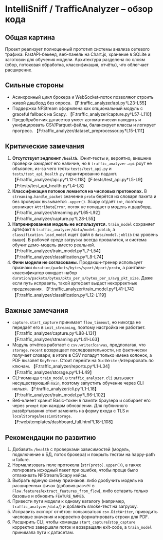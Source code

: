 # IntelliSniff / TrafficAnalyzer – обзор кода

## Общая картина
Проект реализует полноценный прототип системы анализа сетевого трафика: FastAPI-бекенд, веб-панель на Chart.js, хранение в SQLite и заготовки для обучения модели. Архитектура разделена по слоям (сбор, потоковая обработка, классификация, отчёты), что облегчает расширение.

## Сильные стороны
- Асинхронный цикл брокера и WebSocket-поток позволяют строить живой дашборд без опроса. 【F:traffic_analyzer/api.py†L23-L55】
- Поддержка NFStream оформлена как опциональный модуль с graceful fallback на Scapy. 【F:traffic_analyzer/capture.py†L57-L110】
- Предобработчик датасетов умеет автоматически находить и унифицировать CSV/Parquet-файлы, балансирует классы и логирует прогресс. 【F:traffic_analyzer/dataset_preprocessor.py†L15-L111】

## Критические замечания
1. **Отсутствует эндпоинт `/health`**. Юнит-тесты и, вероятно, внешние проверки ожидают его наличие, но в `traffic_analyzer.api` роут не объявлен, из-за чего тесты `tests/test_api.py` и `tests/test_api_health.py` гарантированно падают. 【F:traffic_analyzer/api.py†L12-L118】【F:tests/test_api.py†L5-L9】【F:tests/test_api_health.py†L4-L8】
2. **Классификация потоков ломается на числовых протоколах.** В `streaming.handle_packet` значение `proto` берётся из словаря пакета и без проверок вызывается `.upper()`. Scapy отдаёт `int`, поэтому возникает `AttributeError`, поток не попадает в модель и дашборд. 【F:traffic_analyzer/streaming.py†L65-L92】【F:traffic_analyzer/capture.py†L28-L55】
3. **Натренированная модель не используется.** `train_model` сохраняет артефакт в `traffic_analyzer/data/model.joblib`, а `classification.load_model` ищет файл в `data/model.joblib` (на уровень выше). В рабочей среде загрузка всегда провалится, и система обучит демо-модель вместо реальной. 【F:traffic_analyzer/train_model.py†L7-L54】【F:traffic_analyzer/classification.py†L8-L74】
4. **Фичи модели не согласованы.** Продакшн-тренер использует признаки `duration/packets/bytes/sport/dport/proto`, а рантайм-классификатор ожидает набор `duration/packets/bytes/pkts_per_s/bytes_per_s/avg_pkt_size`. Даже если путь исправить, такой артефакт выдаст некорректные предсказания. 【F:traffic_analyzer/train_model.py†L41-L74】【F:traffic_analyzer/classification.py†L12-L119】

## Важные замечания
- `capture.start_capture` принимает `flow_timeout`, но никогда не передаёт его в `init_streaming`, поэтому настройка не работает. 【F:traffic_analyzer/capture.py†L88-L131】【F:traffic_analyzer/streaming.py†L41-L63】
- Модуль отчётов работает с `csv.writer`/`canvas`, предполагая, что `storage.recent` возвращает последовательности, но фактически получает словари; в итоге в CSV попадут только имена колонок, а PDF вызовет `KeyError`. Стоит перейти на `DictWriter`/итерировать по ключам. 【F:traffic_analyzer/reports.py†L1-L34】【F:traffic_analyzer/storage.py†L1-L49】
- CLI-команда `train_model` в `traffic_analyzer.cli` вызывает несуществующий `main`, поэтому запустить обучение через CLI нельзя. 【F:traffic_analyzer/cli.py†L1-L18】【F:traffic_analyzer/train_model.py†L96-L102】
- Веб-клиент хранит Basic-токен в памяти браузера и собирает его через `prompt` при каждом обновлении. Для публичного развёртывания стоит заменить на форму входа с TLS и `localStorage`/`sessionStorage`. 【F:web/templates/dashboard_full.html†L18-L108】

## Рекомендации по развитию
1. Добавить `/health` с проверками зависимостей (модель, подключение к БД, поток брокера) и покрыть тестом на happy-path и failure.
2. Нормализовать поле протокола (`str(proto).upper()`), а также логировать исходный пакет при ошибке, чтобы проще было отлаживать NFStream/Scapy кейсы.
3. Выбрать единую схему признаков: либо дообучить модель на расширенных фичах (добавив расчёт в `Flow.features`/`extract_features_from_flow`), либо оставить только базовые и обновить `FEATURE_NAMES`.
4. Привести пути модели к одному каталогу (например, `traffic_analyzer/data/`) и добавить smoke-тест на загрузку.
5. Исправить экспорт отчётов: пользоваться `csv.DictWriter`, приводить числовые значения и корректно форматировать строки для PDF.
6. Расширить CLI, чтобы команды `start_capture`/`stop_capture` корректно завершали поток и возвращали exit-code, а `train_model` принимала пути к датасетам.

